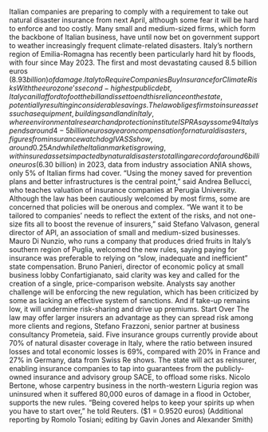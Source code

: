 Italian companies are preparing to comply with a requirement to take out natural disaster insurance from next April, although some fear it will be hard to enforce and too costly.
Many small and medium-sized firms, which form the backbone of Italian business, have until now bet on government support to weather increasingly frequent climate-related disasters.
Italy’s northern region of Emilia-Romagna has recently been particularly hard hit by floods, with four since May 2023. The first and most devastating caused 8.5 billion euros ($8.93 billion) of damage.
Italy to Require Companies Buy Insurance for Climate Risks
With the euro zone’s second-highest public debt, Italy can ill afford to foot the bill and is set to end this reliance on the state, potentially resulting in considerable savings.
The law obliges firms to insure assets such as equipment, buildings and land in Italy, where environmental research and protection institute ISPRA says some 94% of towns are at risk from landslides, floods or coastal erosion.
Italy spends around 4-5 billion euros a year on compensation for natural disasters, figures from insurance watchdog IVASS show, around 0.25% of gross domestic product.
And while the Italian market is growing, with insured assets impacted by natural disasters totalling a record of around 6 billion euros ($6.30 billion) in 2023, data from industry association ANIA shows, only 5% of Italian firms had cover.
“Using the money saved for prevention plans and better infrastructures is the central point,” said Andrea Bellucci, who teaches valuation of insurance companies at Perugia University.
Although the law has been cautiously welcomed by most firms, some are concerned that policies will be onerous and complex.
“We want it to be tailored to companies’ needs to reflect the extent of the risks, and not one-size fits all to boost the revenue of insurers,” said Stefano Valvason, general director of API, an association of small and medium-sized businesses.
Mauro Di Nunzio, who runs a company that produces dried fruits in Italy’s southern region of Puglia, welcomed the new rules, saying paying for insurance was preferable to relying on “slow, inadequate and inefficient” state compensation.
Bruno Panieri, director of economic policy at small business lobby Confartigianato, said clarity was key and called for the creation of a single, price-comparison website.
Analysts say another challenge will be enforcing the new regulation, which has been criticized by some as lacking an effective system of sanctions. And if take-up remains low, it will undermine risk-sharing and drive up premiums.
Start Over
The law may offer larger insurers an advantage as they can spread risk among more clients and regions, Stefano Frazzoni, senior partner at business consultancy Prometeia, said.
Five insurance groups currently provide about 70% of natural disaster coverage in Italy, where the ratio between insured losses and total economic losses is 69%, compared with 20% in France and 27% in Germany, data from Swiss Re shows.
The state will act as reinsurer, enabling insurance companies to tap into guarantees from the publicly-owned insurance and advisory group SACE, to offload some risks.
Nicolo Bertone, whose carpentry business in the north-western Liguria region was uninsured when it suffered 80,000 euros of damage in a flood in October, supports the new rules.
“Being covered helps to keep your spirits up when you have to start over,” he told Reuters.
($1 = 0.9520 euros)
(Additional reporting by Romolo Tosiani; editing by Gavin Jones and Alexander Smith)